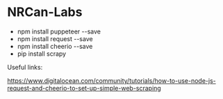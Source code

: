 # NRCan-Labs


- npm install puppeteer --save
- npm install request --save
- npm install cheerio --save
- pip install scrapy


Useful links:

https://www.digitalocean.com/community/tutorials/how-to-use-node-js-request-and-cheerio-to-set-up-simple-web-scraping
